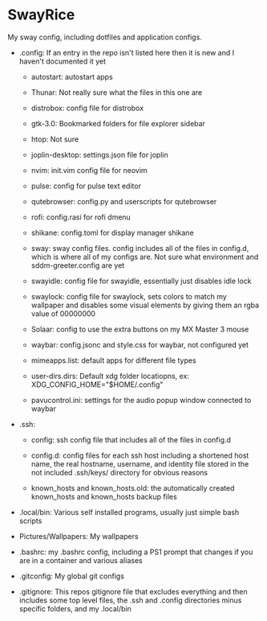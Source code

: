 # SwayRice

My sway config, including dotfiles and application configs.

- .config: If an entry in the repo isn't listed here then it is new and I haven't documented it yet
  
  - autostart: autostart apps
  
  - Thunar: Not really sure what the files in this one are
  
  - distrobox: config file for distrobox
  
  - gtk-3.0: Bookmarked folders for file explorer sidebar
  
  - htop: Not sure
  
  - joplin-desktop: settings.json file for joplin
  
  - nvim: init.vim config file for neovim
  
  - pulse: config for pulse text editor
  
  - qutebrowser: config.py and userscripts for qutebrowser
  
  - rofi: config.rasi for rofi dmenu
  
  - shikane: config.toml for display manager shikane
  
  - sway: sway config files. config includes all of the files in config.d, which is where all of my configs are. Not sure what environment and sddm-greeter.config are yet
  
  - swayidle: config file for swayidle, essentially just disables idle lock
  
  - swaylock: config file for swaylock, sets colors to match my wallpaper and disables some visual elements by giving them an rgba value of 00000000
  
  - Solaar: config to use the extra buttons on my MX Master 3 mouse
  
  - waybar: config.jsonc and style.css for waybar, not configured yet
  
  - mimeapps.list: default apps for different file types
  
  - user-dirs.dirs: Default xdg folder locatiopns, ex: XDG_CONFIG_HOME="$HOME/.config"
  
  - pavucontrol.ini: settings for the audio popup window connected to waybar

- .ssh: 
  
  - config: ssh config file that includes all of the files in config.d
  
  - config.d: config files for each ssh host including a shortened host name, the real hostname, username, and identity file stored in the not included .ssh/keys/ directory for obvious reasons
  
  - known_hosts and known_hosts.old: the automatically created known_hosts and known_hosts backup files

- .local/bin: Various self installed programs, usually just simple bash scripts

- Pictures/Wallpapers: My wallpapers

- .bashrc: my .bashrc config, including a PS1 prompt that changes if you are in a container and various aliases

- .gitconfig: My global git configs

- .gitignore: This repos gitignore file that excludes everything and then includes some top level files, the .ssh and .config directories minus specific folders, and my .local/bin
